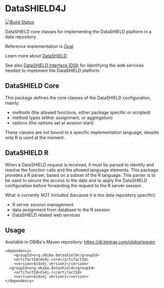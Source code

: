 # DataSHIELD4J

[![Build Status](https://travis-ci.com/obiba/datashield4j.svg?branch=master)](https://travis-ci.com/obiba/datashield4j)

DataSHIELD core classes for implementing the DataSHIELD platform in a data repository.

Reference implementation is [Opal](https://github.com/obiba/opal).

Learn more about [DataSHIELD](http://www.datashield.ac.uk/).

See also [DataSHIELD Interface (DSI)](https://github.com/datashield/DSI) for identifying the web services needed to implement the DataSHIELD platform.

## DataSHIELD Core

This package defines the core classes of the DataSHIELD configuration, mainly:

* methods (the allowed functions, either package specific or scripted)
* method types (either assignment, or aggregation)
* options (the options set at session start)

These classes are not bound to a specific implementation language, despite only R is used at the moment.

## DataSHIELD R

When a DataSHIELD request is received, it must be parsed to identify and resolve the function calls and the allowed language elements. This package provides a R parser, based on a subset of the R language. This parser is to be used to secure the access to the data and to apply the DataSHIELD configuration before forwarding the request to the R server session.

What is currently NOT included (because it is too data repository specific):

* R server session management
* data assignment from database to the R session
* DataSHIELD related web services

## Usage

Available in OBiBa's Maven repository: https://dl.bintray.com/obiba/maven

```
<dependency>
	<groupId>org.obiba.datashield</groupId>
	<artifactId>ds4j-core</artifactId>
	<version>${ds4j.version}</version>
  <groupId>org.obiba.datashield</groupId>
	<artifactId>ds4j-r</artifactId>
	<version>${ds4j.version}</version>
</dependency>
```
